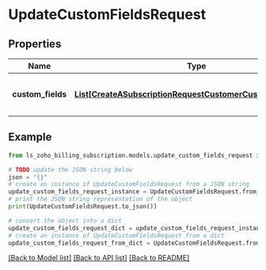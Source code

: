 # UpdateCustomFieldsRequest


## Properties

Name | Type | Description | Notes
------------ | ------------- | ------------- | -------------
**custom_fields** | [**List[CreateASubscriptionRequestCustomerCustomFieldsInner]**](CreateASubscriptionRequestCustomerCustomFieldsInner.md) | Additional fields for the invoices. | 

## Example

```python
from ls_zoho_billing_subscription.models.update_custom_fields_request import UpdateCustomFieldsRequest

# TODO update the JSON string below
json = "{}"
# create an instance of UpdateCustomFieldsRequest from a JSON string
update_custom_fields_request_instance = UpdateCustomFieldsRequest.from_json(json)
# print the JSON string representation of the object
print(UpdateCustomFieldsRequest.to_json())

# convert the object into a dict
update_custom_fields_request_dict = update_custom_fields_request_instance.to_dict()
# create an instance of UpdateCustomFieldsRequest from a dict
update_custom_fields_request_from_dict = UpdateCustomFieldsRequest.from_dict(update_custom_fields_request_dict)
```
[[Back to Model list]](../README.md#documentation-for-models) [[Back to API list]](../README.md#documentation-for-api-endpoints) [[Back to README]](../README.md)


